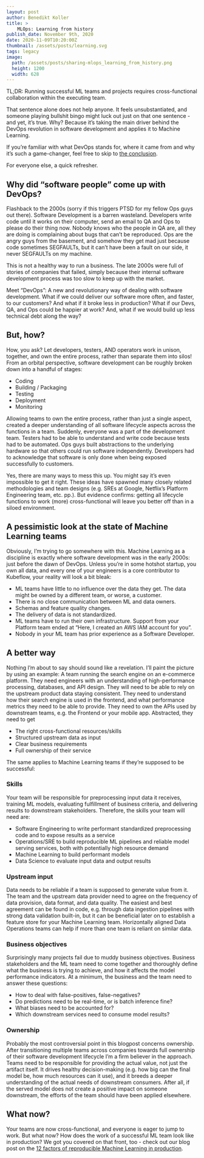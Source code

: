 ```yaml
---
layout: post
author: Benedikt Koller
title: >
    MLOps: Learning from history
publish_date: November 9th, 2020
date: 2020-11-09T10:20:00Z
thumbnail: /assets/posts/learning.svg
tags: legacy
image:
  path: /assets/posts/sharing-mlops_learning_from_history.png
  height: 1200
  width: 628
---
```


TL;DR: Running successful ML teams and projects requires cross-functional collaboration within the executing team.

That sentence alone does not help anyone. It feels unsubstantiated, and someone playing bullshit bingo might luck out just on that one sentence - and yet, it’s true. Why? Because it’s taking the main driver behind the DevOps revolution in software development and applies it to Machine Learning.

If you’re familiar with what DevOps stands for, where it came from and why it’s such a game-changer, feel free to skip to [the conclusion](#a-better-way).

For everyone else, a quick refresher.

## Why did “software people” come up with DevOps?
Flashback to the 2000s (sorry if this triggers PTSD for my fellow Ops guys out there). Software Development is a barren wasteland. Developers write code until it works on their computer, send an email to QA and Ops to please do their thing now. Nobody knows who the people in QA are, all they are doing is complaining about bugs that can’t be reproduced. Ops are the angry guys from the basement, and somehow they get mad just because code sometimes SEGFAULTs, but it can’t have been a fault on our side, it never SEGFAULTs on my machine.

This is not a healthy way to run a business. The late 2000s were full of stories of companies that failed, simply because their internal software development process was too slow to keep up with the market.

Meet “DevOps”: A new and revolutionary way of dealing with software development. What if we could deliver our software more often, and faster, to our customers? And what if it broke less in production? What if our Devs, QA, and Ops could be happier at work? And, what if we would build up less technical debt along the way? 

## But, how?

How, you ask? Let developers, testers, AND operators work in unison, together, and own the entire process, rather than separate them into silos!
From an orbital perspective, software development can be roughly broken down into a handful of stages:

* Coding  
* Building / Packaging  
* Testing  
* Deployment  
* Monitoring  

Allowing teams to own the entire process, rather than just a single aspect, created a deeper understanding of all software lifecycle aspects across the functions in a team. Suddenly, everyone was a part of the development team. Testers had to be able to understand and write code because tests had to be automated. Ops guys built abstractions to the underlying hardware so that others could run software independently. Developers had to acknowledge that software is only done when being exposed successfully to customers.

Yes, there are many ways to mess this up. You might say it’s even impossible to get it right. These ideas have spawned many closely related methodologies and team designs (e.g. SREs at Google, Netflix’s Platform Engineering team, etc. pp.). But evidence confirms: getting all lifecycle functions to work (more) cross-functional will leave you better off than in a siloed environment. 

## A pessimistic look at the state of Machine Learning teams
Obviously, I’m trying to go somewhere with this. Machine Learning as a discipline is exactly where software development was in the early 2000s: just before the dawn of DevOps. Unless you’re in some hotshot startup, you own all data, and every one of your engineers is a core contributor to Kubeflow, your reality will look a bit bleak:

* ML teams have little to no influence over the data they get. The data might be owned by a different team, or worse, a customer.  
* There is no close communication between ML and data owners.  
* Schemas and feature quality changes.  
* The delivery of data is not standardized.  
* ML teams have to run their own infrastructure. Support from your Platform team ended at “Here, I created an AWS IAM account for you”.  
* Nobody in your ML team has prior experience as a Software Developer.  

## A better way
Nothing I’m about to say should sound like a revelation. I’ll paint the picture by using an example: A team running the search engine on an e-commerce platform. They need engineers with an understanding of high-performance processing, databases, and API design. They will need to be able to rely on the upstream product data staying consistent. They need to understand how their search engine is used in the frontend, and what performance metrics they need to be able to provide. They need to own the APIs used by downstream teams, e.g. the Frontend or your mobile app. Abstracted, they need to get

* The right cross-functional resources/skills  
* Structured upstream data as input  
* Clear business requirements  
* Full ownership of their service   

The same applies to Machine Learning teams if they’re supposed to be successful:

### Skills 
Your team will be responsible for preprocessing input data it receives, training ML models, evaluating fulfillment of business criteria, and delivering results to downstream stakeholders. Therefore, the skills your team will need are:

* Software Engineering to write performant standardized preprocessing code and to expose results as a service
* Operations/SRE to build reproducible ML pipelines and reliable model serving services, both with potentially high resource demand  
* Machine Learning to build performant models  
* Data Science to evaluate input data and output results  

### Upstream input

Data needs to be reliable if a team is supposed to generate value from it. The team and the upstream data provider need to agree on the frequency of data provision, data format, and data quality. The easiest and best agreement can be found in code, e.g. through data ingestion pipelines with strong data validation built-in, but it can be beneficial later on to establish a feature store for your Machine Learning team. Horizontally aligned Data Operations teams can help if more than one team is reliant on similar data.

### Business objectives
Surprisingly many projects fail due to muddy business objectives. Business stakeholders and the ML team need to come together and thoroughly define what the business is trying to achieve, and how it affects the model performance indicators. At a minimum, the business and the team need to answer these questions:

* How to deal with false-positives, false-negatives?  
* Do predictions need to be real-time, or is batch inference fine?   
* What biases need to be accounted for?   
* Which downstream services need to consume model results?  

### Ownership
Probably the most controversial point in this blogpost concerns ownership. After transitioning multiple teams across companies towards full ownership of their software development lifecycle I’m a firm believer in the approach. Teams need to be responsible for providing the actual value, not just the artifact itself. It drives healthy decision-making (e.g. how big can the final model be, how much resources can it use), and it breeds a deeper understanding of the actual needs of downstream consumers. After all, if the served model does not create a positive impact on someone downstream, the efforts of the team should have been applied elsewhere.

## What now?
Your teams are now cross-functional, and everyone is eager to jump to work. But what now? How does the work of a successful ML team look like in production? We got you covered on that front, too - check out our blog post on the [12 factors of reproducible Machine Learning in production](https://blog.zenml.io/12-factors-of-ml-in-production/).

